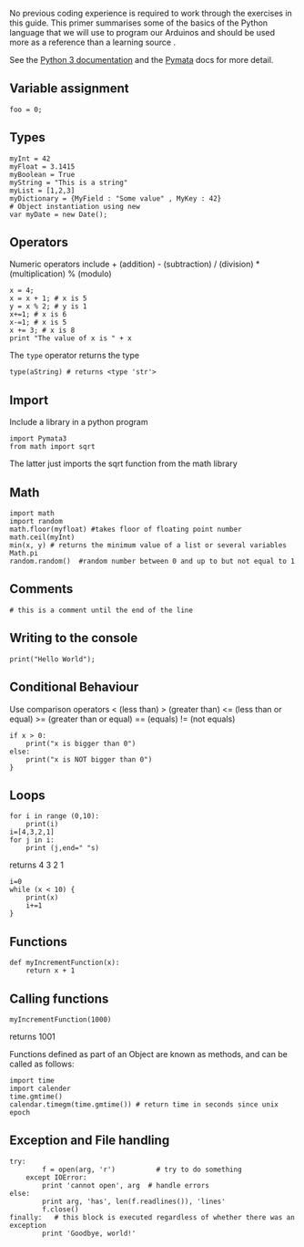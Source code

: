 

No previous coding experience is required to work through the exercises in this guide. This primer summarises some of the basics of the Python language that we will use to program our Arduinos and should be used more as a reference than a learning source . 

See the [Python 3 documentation](https://docs.python.org/3/) and the <a href="https://github.com/MrYsLab/pymata-aio/wiki">Pymata</a> docs for more detail.


## Variable assignment

    foo = 0;

## Types

    myInt = 42
    myFloat = 3.1415
    myBoolean = True
    myString = "This is a string"
    myList = [1,2,3]
    myDictionary = {MyField : "Some value" , MyKey : 42}
    # Object instantiation using new
    var myDate = new Date();

## Operators

Numeric operators include + (addition) - (subtraction) / (division) * (multiplication) % (modulo)

    x = 4;
    x = x + 1; # x is 5
    y = x % 2; # y is 1
    x+=1; # x is 6
    x-=1; # x is 5
    x += 3; # x is 8
    print "The value of x is " + x


The `type` operator returns the type
    
    type(aString) # returns <type 'str'>

## Import

Include a library in a python program

    import Pymata3
	from math import sqrt
	
The latter just imports the sqrt function from the math library 


## Math
	import math 
	import random 
    math.floor(myfloat) #takes floor of floating point number
    math.ceil(myInt)
    min(x, y) # returns the minimum value of a list or several variables 
    Math.pi
    random.random()  #random number between 0 and up to but not equal to 1

## Comments

    # this is a comment until the end of the line

    
## Writing to the console

    print("Hello World");

## Conditional Behaviour

Use comparison operators < (less than) > (greater than) <= (less than or equal) >= (greater than or equal) == (equals) != (not equals) 

    if x > 0:
		print("x is bigger than 0")
    else:
	    print("x is NOT bigger than 0")
    }

## Loops

    for i in range (0,10):
    	print(i)
	i=[4,3,2,1]
    for j in i:
    	print (j,end=" "s)

returns 4 3 2 1

	i=0
    while (x < 10) {
    	print(x)
    	i+=1
    }

## Functions

    def myIncrementFunction(x):
    	return x + 1

## Calling functions

    myIncrementFunction(1000)
    
returns 1001

Functions defined as part of an Object are known as methods, and can be called as follows:

	import time 
	import calender
    time.gmtime()
	calendar.timegm(time.gmtime()) # return time in seconds since unix epoch 

## Exception and File handling 

	try:
			f = open(arg, 'r')          # try to do something
		except IOError:
			print 'cannot open', arg  # handle errors
	else:
			print arg, 'has', len(f.readlines()), 'lines'
			f.close()
	finally:   # this block is executed regardless of whether there was an exception
			print 'Goodbye, world!'


